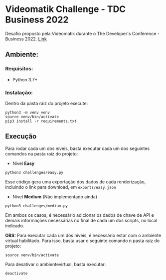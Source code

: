 # Videomatik Challenge - TDC Business 2022

Desafio proposto pela Videomatik durante o The Developer's Conference - Business 2022. 
[Link](https://videomatik.com.br/desafio)

## Ambiente:

### Requisitos:
- Python 3.7+

### Instalação:

Dentro da pasta raiz do projeto execute:

```
python3 -m venv venv
source venv/bin/activate
pip3 install -r requirements.txt
```

## Execução

Para rodar cada um dos níveis, basta executar cada um dos seguintes comandos na pasta raiz do projeto:

- Nível **Easy**

```
python3 challenges/easy.py
```

Esse código gera uma exportação dos dados de cada renderização, incluindo o link para download, em `exports/easy.json`

- Nível **Medium** (Não implementado ainda)

```
python3 challenges/medium.py
```

Em ambos os casos, é necessário adicionar os dados de chave de API e demais informações necessárias no final de cada um dos scripts, no local indicado.


**OBS:** Para executar cada um dos níveis, é necessário estar com o ambiente virtual habilitado. Para isso, basta usar o seguinte comando n pasta raiz do projeto:

```
source venv/bin/activate
```

Para desativar o ambientevirtual, basta executar:

```
deactivate
```